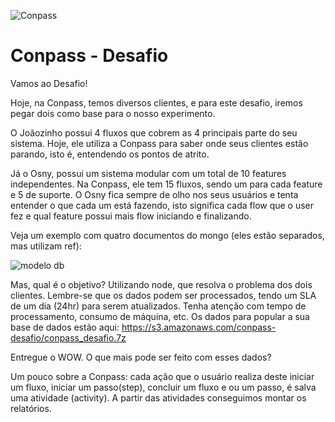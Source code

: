 ![Conpass](http://conpass.io/imagens/elementos/logo-2.png)
# Conpass - Desafio

Vamos ao Desafio!

Hoje, na Conpass, temos diversos clientes, e para este desafio, iremos pegar dois como base para o nosso experimento.

O Joãozinho possui 4 fluxos que cobrem as 4 principais parte do seu sistema. Hoje, ele utiliza a Conpass para saber onde seus clientes estão parando, isto é, entendendo os pontos de atrito.

Já o Osny, possui um sistema modular com um total de 10 features independentes. Na Conpass, ele tem 15 fluxos, sendo um para cada feature e 5 de suporte. O Osny fica sempre de olho nos seus usuários e tenta entender o que cada um está fazendo, isto significa cada flow que o user fez e qual feature possui mais flow iniciando e finalizando.


Veja um exemplo com quatro documentos do mongo (eles estão separados, mas utilizam ref):

![modelo db](https://lh4.googleusercontent.com/iT1Dpdl9fz_hOUNMDi2rjlK03UT0Rg-uY4GY9yHJz6zOWll64p2fGmNnPj-6dRxtGQ1elUfTyNsxqA7SvcplOfMQtGgyDNFs-pQsKpE-FWOg0nEw7LfHePVc2i461_Ncvq7IJzNB)

Mas, qual é o objetivo?
Utilizando node, que resolva o problema dos dois clientes. Lembre-se que os dados podem ser processados, tendo um SLA de um dia (24hr) para serem atualizados. Tenha atenção com tempo de processamento, consumo de máquina, etc.
Os dados para popular a sua base de dados estão aqui:
https://s3.amazonaws.com/conpass-desafio/conpass_desafio.7z

Entregue o WOW. O que mais pode ser feito com esses dados?

Um pouco sobre a Conpass: cada ação que o usuário realiza deste iniciar um fluxo, iniciar um passo(step), concluir um fluxo e ou um passo, é salva uma atividade (activity). A partir das atividades conseguimos montar os relatórios.
